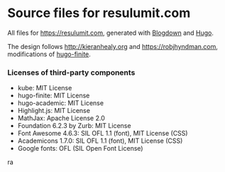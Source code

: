 Source files for resulumit.com
=================================

All files for https://resulumit.com, generated with [Blogdown](https://github.com/rstudio/blogdown) and [Hugo](http://gohugo.io/).

The design follows http://kieranhealy.org and https://robjhyndman.com, modifications of [hugo-finite](https://github.com/lambdafu/hugo-finite). 


### Licenses of third-party components

* kube: MIT License
* hugo-finite: MIT License
* hugo-academic: MIT License
* Highlight.js: MIT License
* MathJax: Apache License 2.0
* Foundation 6.2.3 by Zurb: MIT License
* Font Awesome 4.6.3: SIL OFL 1.1 (font), MIT License (CSS)
* Academicons 1.7.0: SIL OFL 1.1 (font), MIT License (CSS)
* Google fonts: OFL (SIL Open Font License)

ra